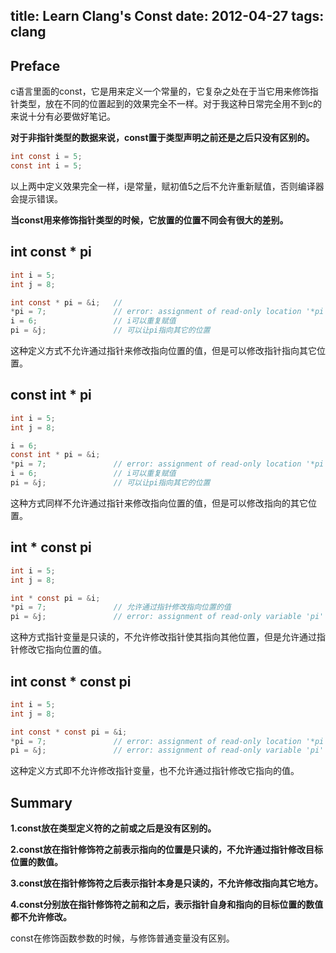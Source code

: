 title: Learn Clang's Const
date: 2012-04-27
tags: clang
---

## Preface

c语言里面的const，它是用来定义一个常量的，它复杂之处在于当它用来修饰指针类型，放在不同的位置起到的效果完全不一样。对于我这种日常完全用不到c的来说十分有必要做好笔记。


__对于非指针类型的数据来说，const置于类型声明之前还是之后只没有区别的。__

```c
int const i = 5;
const int i = 5;
```

<!--more-->

以上两中定义效果完全一样，i是常量，赋初值5之后不允许重新赋值，否则编译器会提示错误。

__当const用来修饰指针类型的时候，它放置的位置不同会有很大的差别。__

## int const * pi

```c
int i = 5;
int j = 8;

int const * pi = &i;   // 
*pi = 7;               // error: assignment of read-only location '*pi'
i = 6;                 // i可以重复赋值
pi = &j;               // 可以让pi指向其它的位置
```

这种定义方式不允许通过指针来修改指向位置的值，但是可以修改指针指向其它位置。

## const int * pi

```c
int i = 5;
int j = 8;

i = 6;
const int * pi = &i;
*pi = 7;               // error: assignment of read-only location '*pi'
i = 6;                 // i可以重复赋值
pi = &j;               // 可以让pi指向其它的位置
```

这种方式同样不允许通过指针来修改指向位置的值，但是可以修改指向的其它位置。

## int * const pi

```c
int i = 5;
int j = 8;

int * const pi = &i;
*pi = 7;               // 允许通过指针修改指向位置的值
pi = &j;               // error: assignment of read-only variable 'pi'
```

这种方式指针变量是只读的，不允许修改指针使其指向其他位置，但是允许通过指针修改它指向位置的值。


## int const * const pi

```c
int i = 5;
int j = 8;

int const * const pi = &i;
*pi = 7;               // error: assignment of read-only location '*pi'
pi = &j;               // error: assignment of read-only variable 'pi'
```

这种定义方式即不允许修改指针变量，也不允许通过指针修改它指向的值。


## Summary

__1.const放在类型定义符的之前或之后是没有区别的。__

__2.const放在指针修饰符之前表示指向的位置是只读的，不允许通过指针修改目标位置的数值。__

__3.const放在指针修饰符之后表示指针本身是只读的，不允许修改指向其它地方。__

__4.const分别放在指针修饰符之前和之后，表示指针自身和指向的目标位置的数值都不允许修改。__


const在修饰函数参数的时候，与修饰普通变量没有区别。
